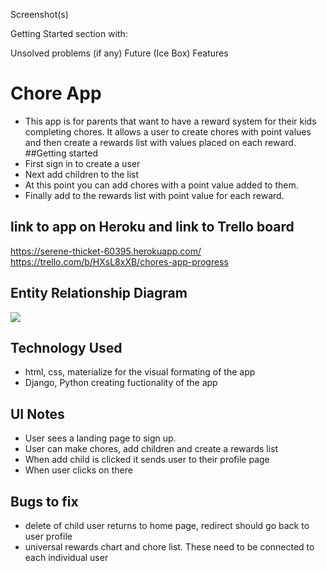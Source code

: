 

Screenshot(s)

Getting Started section with:


Unsolved problems (if any)
Future (Ice Box) Features
# Chore App
* This app is for parents that want to have a reward system for their kids completing chores. It allows a user to create chores with point values and then create a rewards list with values placed on each reward.
##Getting started
* First sign in to create a user
* Next add children to the list
* At this point you can add chores with a point value added to them.
* Finally add to the rewards list with point value for each reward. 
## link to app on Heroku and link to Trello board
https://serene-thicket-60395.herokuapp.com/
https://trello.com/b/HXsL8xXB/chores-app-progress
## Entity Relationship Diagram

![](https://i.imgur.com/BISy3IC.png)
## Technology Used
* html, css, materialize for the visual formating of the app
* Django, Python creating fuctionality of the app


## UI Notes
* User sees a landing page to sign up.
* User can make chores, add children and create a rewards list
* When add child is clicked it sends user to their profile page 
* When user clicks on there 


## Bugs to fix
* delete of child user returns to home page, redirect should go back to user profile
* universal rewards chart and chore list.  These need to be connected to each individual user